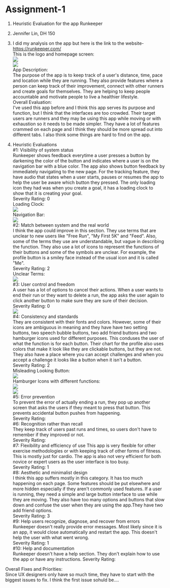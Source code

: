 # Assignment-1
1. Heuristic Evaluation for the app Runkeeper  
2. Jennifer Lin, DH 150  
3. I did my analysis on the app but here is the link to the website- https://runkeeper.com/   
This is the logo and homepage screen:  
![](https://jenlin5368.github.io/Assignment-1/logo.jpg)  
![](https://jenlin5368.github.io/Assignment-1/home.PNG)  
App Description:  
The purpose of the app is to keep track of a user's distance, time, pace and location while they are running. They also provide features where a person can keep track of their improvement, connect with other runners and create goals for themselves. They are helping to keep people accountable and motivate people to live a healthier lifestyle.   
Overall Evaluation:  
I've used this app before and I think this app serves its purpose and function, but I think that the interfaces are too crowded. Their target users are runners and they may be using this app while moving or with exhaustion so it needs to be made simpler. They have a lot of features crammed on each page and I think they should be more spread out into different tabs. I also think some things are hard to find on the app.

4. Heuristic Evaluations  
#1: Visibility of system status  
Runkeeper shows feedback everytime a user presses a button by darkening the color of the button and indicates where a user is on the navigation bar with a  blue color. The app also shows button feedback by immediately navigating to the new page. For the tracking feature, they have audio that states when a user starts, pauses or resumes the app to help the user be aware which button they pressed. The only loading icon they had was when you create a goal, it has a loading clock to show that it is creating your goal.  
Severity Rating: 0  
Loading Clock:  
![](https://jenlin5368.github.io/Assignment-1/visibility.jpg)  
Navigation Bar:  
![](https://jenlin5368.github.io/Assignment-1/nav.jpg)  
#2: Match between system and the real world  
I think the app could improve in this section. They use terms that are unclear to new users like "Free Run", "My First 5K" and "Feed". Also, some of the terms they use are understandable, but vague in describing the function. They also use a lot of icons to represent the functions of their buttons and some of the symbols are unclear. For example, the profile button is a smiley face instead of the usual icon and it is called "Me".   
Severity Rating: 2  
Unclear Terms:  
![](https://jenlin5368.github.io/Assignment-1/word.jpg)  
#3: User control and freedom  
A user has a lot of options to cancel their actions. When a user wants to end their run or they want to delete a run, the app asks the user again to click another button to make sure they are sure of their decision.  
Severity Rating: 0  
![](https://jenlin5368.github.io/Assignment-1/back.png)  
#4: Consistency and standards  
They are consistent with their fonts and colors. However, some of their icons are ambiguous in meaning and they have have two setting buttons, two speech bubble buttons, two add friend buttons and two hamburger icons used for different purposes. This conduses the user of what the function is for each button. Their chart for the profile also uses colors that make it look like they are clickable buttons, but they are not. They also have a place where you can accept challenges and when you accept a challenge it looks like a button when it isn't a button.  
Severity Rating: 2  
Misleading Looking Button:  
![](https://jenlin5368.github.io/Assignment-1/button.jpg)  
Hamburger Icons with different functions:    
![](https://jenlin5368.github.io/Assignment-1/ham.jpg)  
![](https://jenlin5368.github.io/Assignment-1/ham2.jpg)  
#5: Error prevention  
To prevent the error of actually ending a run, they pop up another screen that asks the users if they meant to press that button. This prevents accidental button pushes from happening.  
Severity Rating:  
#6: Recognition rather than recall  
They keep track of users past runs and times, so users don't have to remember if they improved or not.  
Severity Rating:  
#7: Flexibility and efficiency of use
This app is very flexible for other exercise methodologies or with keeping track of other forms of fitness. This is mostly just for cardio. The app is also not very efficient for both novice or expert users as the user interface is too busy.  
Severity Rating: 1  
#8: Aesthetic and minimalist design  
I think this app suffers mostly in this category. It has too much happening on each page. Some features should be put elsewhere and more hidden especially if they aren't commonly used features. If a user is running, they need a simple and large button interface to use while they are moving. They also have too many options and buttons that slow down and confuse the user when they are using the app.They have two add friend options.  
Severity Rating: 3  
#9: Help users recognize, diagnose, and recover from errors  
Runkeeper doesn't really provide error messages. Most likely since it is an app, it would close automatically and restart the app. This doesn't help the user with what went wrong.  
Severity Rating: 1  
#10: Help and documentation  
Runkeeper doesn't have a help section. They don't explain how to use the app or have any instructions.
Severity Rating:  

Overall Fixes and Priorities:  
Since UX designers only have so much time, they have to start with the biggest issues to fix. I think the first issue sohuld be....
